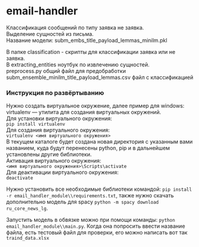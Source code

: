 # email-handler
Классификация сообщений по типу заявка не заявка.
<br>Выделение сущностей из письма.
<br>Название модели: subm_embs_title_payload_lemmas_minilm.pkl

В папке classification - скрипты для классификации заявка или не заявка.
<br> В extracting_entities ноутбук по извлечению сущностей.
<br> preprocess.py общий файл для предобработки
<br> subm_ensemble_minilm_title_payload_lemmas.csv файл с классификацией

### Инструкция по развёртыванию
Нужно создать виртуальное окружение, далее пример для windows:
<br/>virtualenv — утилита для создания виртуальных окружений.
<br/>Для установки виртуального окружения:
<br/>`pip install virtualenv`
<br/>Для создания виртуального окружения:
<br/>`virtualenv <имя виртуального окружения>`
<br/>В текущем каталоге будет создана новая директория с указанным вами названием, куда будут перенесены python, pip и в дальнейшем установлены другие библиотеки.
<br/>Активация виртуального окружения:
<br/>`<имя виртуального окружения>\Scripts\activate`
<br/>Для деактивации виртуального окружения:
<br/>`deactivate`

Нужно установить все необходимые библиотеки командой: `pip install -r email_handler_module\\requirements.txt`, также нужно скачать дополнительно модель для spacy `python -m spacy download ru_core_news_lg`.

Запустить модель в обвязке можно при помощи команды: `python email_handler_module\\main.py`. Когда она попросить ввести название файла, есть тестовый файл для проверки, его можно написать вот так `traind_data.xlsx`